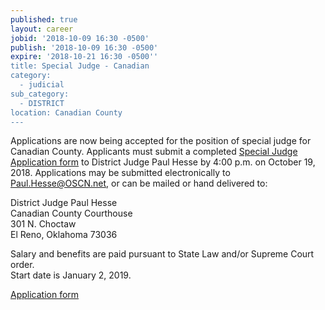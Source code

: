 ```yaml
---
published: true
layout: career
jobid: '2018-10-09 16:30 -0500'
publish: '2018-10-09 16:30 -0500'
expire: '2018-10-21 16:30 -0500''
title: Special Judge - Canadian
category:
  - judicial
sub_category:
  - DISTRICT
location: Canadian County
---
```

Applications are now being accepted for the position of special judge for Canadian County. Applicants must submit a completed [Special Judge Application form](http://www.oscn.net/static/special-judge-application-canadian-county.pdf) to District Judge Paul Hesse by 4:00 p.m. on October 19, 2018. Applications may be submitted electronically to [Paul.Hesse@OSCN.net](mailto:Paul.Hesse@OSCN.net), or can be mailed or hand delivered to:

District Judge Paul Hesse  
Canadian County Courthouse  
301 N. Choctaw  
El Reno, Oklahoma  73036  

Salary and benefits are paid pursuant to State Law and/or Supreme Court order.  
Start date is January 2, 2019.

[Application form](http://www.oscn.net/static/special-judge-application-canadian-county.pdf)
